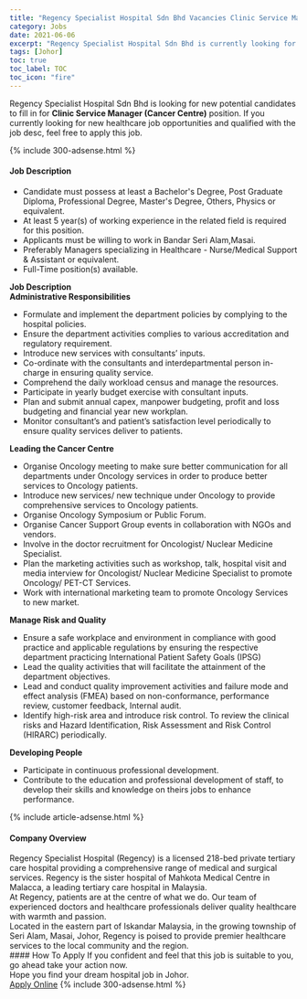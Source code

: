 ```yaml
---
title: "Regency Specialist Hospital Sdn Bhd Vacancies Clinic Service Manager (Cancer Centre)" 
category: Jobs 
date: 2021-06-06 
excerpt: "Regency Specialist Hospital Sdn Bhd is currently looking for suitable person to fill in the Clinic Service Manager (Cancer Centre) which positioned at Johor" 
tags: [Johor] 
toc: true 
toc_label: TOC 
toc_icon: "fire" 
--- 
```


<p>Regency Specialist Hospital Sdn Bhd is looking for new potential candidates to fill in for <b>Clinic Service Manager (Cancer Centre)</b> position. If you currently looking for new healthcare job opportunities and qualified with the job desc, feel free to apply this job.
</p>{% include 300-adsense.html %} 
<div><div><h4>Job Description</h4></div><div><div><span><div><ul><li>Candidate must possess at least a Bachelor's Degree, Post Graduate Diploma, Professional Degree, Master's Degree, Others, Physics or equivalent.</li><li>At least 5 year(s) of working experience in the related field is required for this position.</li><li>Applicants must be willing to work in Bandar Seri Alam,Masai.</li><li>Preferably Managers specializing in Healthcare - Nurse/Medical Support &amp; Assistant or equivalent.</li><li>Full-Time position(s) available.</li></ul><div><strong>Job Description</strong></div><div><strong>Administrative Responsibilities</strong></div><ul><li>Formulate and implement the department policies by complying to the hospital policies.</li><li>Ensure the department activities complies to various accreditation and regulatory requirement.</li><li>Introduce new services with consultants&#8217; inputs.</li><li>Co-ordinate with the consultants and interdepartmental person in-charge in ensuring quality service.</li><li>Comprehend the daily workload census and manage the resources.</li><li>Participate in yearly budget exercise with consultant inputs.</li><li>Plan and submit annual capex, manpower budgeting, profit and loss budgeting and financial year new workplan.</li><li>Monitor consultant&#8217;s and patient&#8217;s satisfaction level periodically to ensure quality services deliver to patients.</li></ul><div><strong>Leading the Cancer Centre</strong></div><ul><li>Organise Oncology meeting to make sure better communication for all departments under Oncology services in order to produce better services to Oncology patients.</li><li>Introduce new services/ new technique under Oncology to provide comprehensive services to Oncology patients.</li><li>Organise Oncology Symposium or Public Forum.</li><li>Organise Cancer Support Group events in collaboration with NGOs and vendors.</li><li>Involve in the doctor recruitment for Oncologist/ Nuclear Medicine Specialist.</li><li>Plan the marketing activities such as workshop, talk, hospital visit and media interview for Oncologist/ Nuclear Medicine Specialist to promote Oncology/ PET-CT Services.</li><li>Work with international marketing team to promote Oncology Services to new market.</li></ul><div><strong>Manage Risk and Quality</strong></div><ul><li>Ensure a safe workplace and environment in compliance with good practice and applicable regulations by ensuring the respective department practicing International Patient Safety Goals (IPSG)</li><li>Lead the quality activities that will facilitate the attainment of the department objectives.</li><li>Lead and conduct quality improvement activities and failure mode and effect analysis (FMEA) based on non-conformance, performance review, customer feedback, Internal audit.</li><li>Identify high-risk area and introduce risk control. To review the clinical risks and Hazard Identification, Risk Assessment and Risk Control (HIRARC) periodically.</li></ul><div><strong>Developing People</strong></div><ul><li>Participate in continuous professional development.</li><li>Contribute to the education and professional development of staff, to develop their skills and knowledge on theirs jobs to enhance performance.</li></ul></div></span></div></div></div> 
{% include article-adsense.html %} 
<div><div><h4>Company Overview</h4></div><div><div><span><div><div>
<div>
		Regency Specialist Hospital (Regency) is a licensed 218-bed private tertiary care hospital providing a comprehensive range of medical and surgical services. Regency is the sister hospital of Mahkota Medical Centre in Malacca, a leading tertiary care hospital in Malaysia.</div>
<div>
		At Regency, patients are at the centre of what we do. Our team of experienced doctors and healthcare professionals deliver quality healthcare with warmth and passion.</div>
<div>
		Located in the eastern part of Iskandar Malaysia, in the growing township of Seri Alam, Masai, Johor, Regency is poised to provide premier healthcare services to the local community and the region.</div>
</div></div></span></div></div></div> 
#### How To Apply 
If you confident and feel that this job is suitable to you, go ahead take your action now. <br/> 
Hope you find your dream hospital job in Johor. <br/> 
<a href="https://www.jobstreet.com.my/en/job/clinic-service-manager-cancer-centre-4572100?jobId=jobstreet-my-job-4572100" class="btn btn--warning" target="_blank" rel="nofollow noopenner">Apply Online</a> 
{% include 300-adsense.html %} 